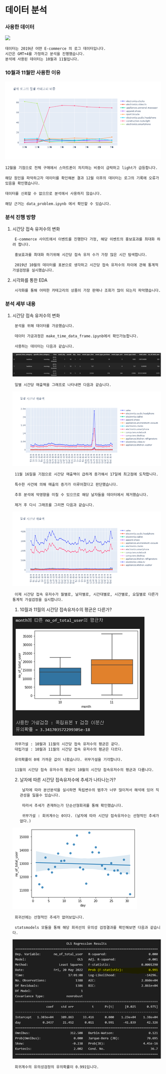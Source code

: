 # 데이터 분석

### 사용한 데이터
![](https://s3.us-west-2.amazonaws.com/secure.notion-static.com/d46b92d4-cfde-48b0-b675-d087252806f0/Untitled.png?X-Amz-Algorithm=AWS4-HMAC-SHA256&X-Amz-Content-Sha256=UNSIGNED-PAYLOAD&X-Amz-Credential=AKIAT73L2G45EIPT3X45%2F20220531%2Fus-west-2%2Fs3%2Faws4_request&X-Amz-Date=20220531T025510Z&X-Amz-Expires=86400&X-Amz-Signature=d28dc8f25c1d7d44fc29c8f6909288e8ac07c2ba414e0a108d8f31b075fde488&X-Amz-SignedHeaders=host&response-content-disposition=filename%20%3D%22Untitled.png%22&x-id=GetObject)
    
    데이터는 2019년 어떤 E-commerce 의 로그 데이터입니다.
    시간은 GMT+4를 가정하고 분석을 진행했습니다.
    분석에 사용된 데이터는 10월과 11월입니다.

### 10월과 11월만 사용한 이유
![](./images/purchase_ratio_by_category.png)
    
    12월을 기점으로 전체 구매에서 스마트폰이 차지하는 비중이 급락하고 light가 급등합니다.

    해당 원인을 파악하고자 데이터를 확인해본 결과 12월 이후의 데이터는 로그의 기록에 오류가 있음을 확인했습니다.

    데이터를 신뢰할 수 없으므로 분석에서 사용하지 않습니다.

    해당 근거는 data_problem.ipynb 에서 확인할 수 있습니다.

### 분석 진행 방향  
1. 시간당 접속 유저수의 변화  

        E-commerce 사이트에서 이벤트를 진행한다 가정, 해당 이벤트의 홍보효과를 최대화 하려 합니다.

        홍보효과를 최대화 하기위해 시간당 접속 유저 수가 가장 많은 시간 탐색합니다.

        2019년 10월의 데이터를 표본으로 생각하고 시간당 접속 유저수의 차이에 관해 통계적 가설검정을 실시했습니다.  

2. 시각화를 통한 EDA 

        시각화를 통해 어떠한 카테고리의 상품이 가장 판매나 조회가 많이 되는지 파악했습니다.


### 분석 세부 내용
1. 시간당 접속 유저수의 변화

        분석을 위해 데이터를 가공했습니다.

        데이터 가공과정은 make_time_data_frame.ipynb에서 확인가능합니다.

        사용하는 데이터는 다음과 같습니다.

    ![](./images/time_data.png)    

        일별 시간당 매출액을 그래프로 나타내면 다음과 같습니다.

    ![](./images/purchase_by_time.png)

        11월 16일을 기점으로 시간당 매출액이 급하게 증가해서 17일에 최고점에 도착합니다.

        특수한 사건에 의해 매출의 증가가 이루어졌다고 판단했습니다. 
        
        추후 분석에 악영향을 미칠 수 있으므로 해당 날자들을 데이터에서 제거했습니다.

        제거 후 다시 그래프를 그리면 다음과 같습니다.

    ![](./images/purchase_by_time_without_outlier.png)

        이제 시간당 접속 유저수가 월별로, 날자별로, 시간대별로, 시간별로, 요일별로 다른가 통계적 가설검정을 실시합니다.

    1. 10월과 11월의 시간당 접속유저수의 평균은 다른가?

    ![](./images/month_no_of_total_user.PNG)    

        귀무가설 : 10월과 11월의 시간당 접속 유저수의 평균은 같다.
        대립가설 : 10월과 11월의 시간당 접속 유저수의 평균은 다르다.
        
        유의확률이 0에 가까운 값이 나왔습니다. 귀무가설을 기각합니다.
        
        11월의 시간당 접속 유저수의 평균이 10월의 시간당 접속유저수의 평균과 다릅니다.

    2. 날자에 따른 시간당 접속유저수에 추세가 나타나는가?
    

            날자에 따라 분산분석을 실시하면 독립변수의 범주가 너무 많이져서 해석에 있어 직관성을 잃을수 있습니다. 

            따라서 추세가 존재하는가 단순선형회귀를 통해 확인했습니다.

            귀무가설 : 회귀계수는 0이다. (날자에 따라 시간당 접속유저수는 선형적인 추세가 없다.)

    ![](./images/day_no_of_total_user.png)

        회귀선에는 선형적인 추세가 없어보입니다.

        statsmodels 모듈을 통해 해당 회귀선의 유의성 검정결과를 확인해보면 다음과 같습니다.

    ![](./images/regression_result.PNG)    

        회귀계수의 유의성검정의 유의확률이 0.991입니다.

        
